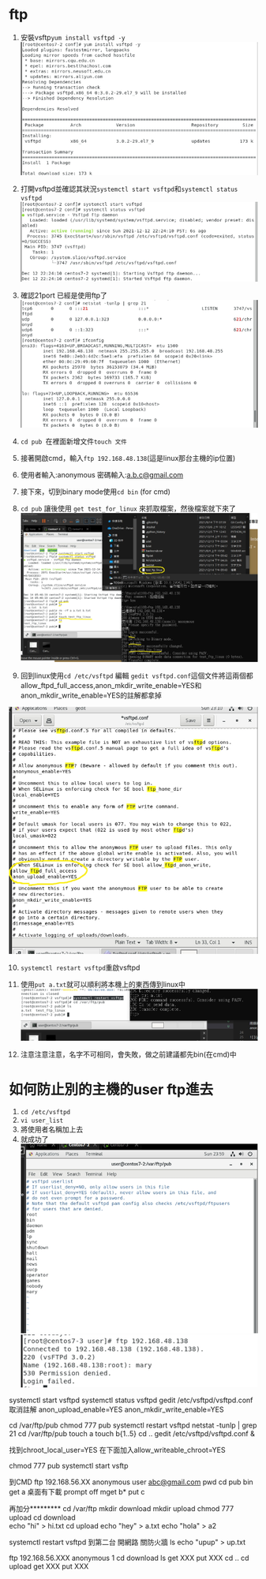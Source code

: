 # ftp 

1. 安裝vsftp`yum install vsftpd -y`
![](picture/1.jpg)

2. 打開vsftpd並確認其狀況`systemctl start vsftpd`和`systemctl status vsftpd`
![](picture/2.jpg)

3. 確認21port 已經是使用ftp了
![](picture/3.jpg)

4. `cd pub `在裡面新增文件`touch 文件`

5. 接著開啟cmd，輸入`ftp 192.168.48.138`(這是linux那台主機的ip位置)

6. 使用者輸入:anonymous 密碼輸入:a.b.c@gmail.com

7. 接下來，切到binary mode使用`cd bin` (for cmd)

8. `cd pub` 讓後使用 `get test_for_linux` 來抓取檔案，然後檔案就下來了
![](picture/4.jpg)

9. 回到linux使用`cd /etc/vsftpd` 編輯 `gedit vsftpd.conf`這個文件將這兩個都allow_ftpd_full_access,anon_mkdir_write_enable=YES和 anon_mkdir_write_enable=YES的註解都拿掉

![](picture/5.jpg)

10. `systemctl restart vsftpd`重啟vsftpd

11. 使用`put a.txt`就可以順利將本機上的東西傳到linux中
![](picture/6.jpg)

12. 注意注意注意，名字不可相同，會失敗，做之前建議都先bin(在cmd)中

# 如何防止別的主機的user ftp進去

1. `cd /etc/vsftpd`
2. `vi user_list`
3. 將使用者名稱加上去
4. 就成功了
![](picture/7.jpg)
![](picture/8.jpg)



systemctl start vsftpd
systemctl status vsftpd
gedit /etc/vsftpd/vsftpd.conf
取消註解 anon_upload_enable=YES
         anon_mkdir_write_enable=YES

cd /var/ftp/pub
chmod 777 pub
systemctl restart vsftpd
netstat -tunlp | grep 21
cd /var/ftp/pub
touch a
touch b{1..5}
cd ..
gedit /etc/vsftpd/vsftpd.conf &


找到chroot_local_user=YES
在下面加入allow_writeable_chroot=YES


chmod 777 pub
systemctl start vsftp

到CMD
ftp 192.168.56.XX
anonymous
user abc@gmail.com
pwd
cd pub
bin
get a     桌面有下載
prompt off
mget b*
put c


再加分********* 
cd /var/ftp
mkdir download
mkdir upload
chmod 777 upload
cd download  
echo "hi" > hi.txt
cd upload
echo "hey" > a.txt
echo "hola" > a2

systemctl restart vsftpd
到第二台 開網路 關防火牆
ls
echo "upup" > up.txt

ftp 192.168.56.XXX
anonymous
1
cd download
ls
get XXX
put XXX
cd .. 
cd upload
get XXX
put XXX




